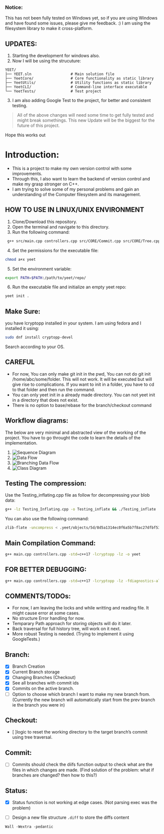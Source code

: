 ### Notice: 
This has not been fully tested on Windows yet, so if you are using Windows and have found some issues, please give me feedback. :)
I am using the filesystem library to make it cross-platform.

## UPDATES:
1. Starting the development for windows also.
2. Now I will be using the strucuture:
```
YEET/
├── YEET.sln                  # Main solution file
├── YeetCore/                 # Core functionality as static library
├── YeetUtils/                # Utility functions as static library
├── YeetCLI/                  # Command-line interface executable
└── YeetTests/                # Test project
```
3. I am also adding Google Test to the project, for better and consistent testing.


> All of the above changes will need some time to get fully tested and might break somethings. 
> This new Update will be the biggest for the future of this project.

Hope this works out

# Introduction:
- This is a project to make my own version control with some improvements.
- Through this, I also want to learn the backend of version control and make my grasp stronger on C++.
- I am trying to solve some of my personal problems and gain an understanding of the Computer filesystem and its management.

## HOW TO USE IN LINUX/UNIX ENVIRONMENT
1. Clone/Download this repository.
2. Open the terminal and navigate to this directory.
3. Run the following command:
```bash
 g++ src/main.cpp controllers.cpp src/CORE/Commit.cpp src/CORE/Tree.cpp -std=c++17 -lcryptopp -lz -o yeet
```
4. Set the permissions for the executable file:
```bash
chmod a+x yeet
```
5. Set the environment variable:
```bash
export PATH=$PATH:/path/to/yeet/repo/
```
6. Run the executable file and initialize an empty yeet repo:
```bash
yeet init .
```
## Make Sure:
you have lcryptopp installed in your system. I am using fedora and I installed it using:
```bash 
sudo dnf install cryptopp-devel
```
Search according to your OS.

## CAREFUL
- For now, You can only make git init in the pwd, You can not do git init /home/abc/some/folder. This will not work. It will be executed but will give rise to complications. If you want to init in a folder, you have to cd to that folder and then run the command. 
- You can only yeet init in a already made directory. You can not yeet init in a directory that does not exist.
- There is no option to base/rebase for the branch/checkout command

## Workflow diagrams:
The below are very minimal and abstracted view of the working of the project. You have to go throught the code to learn the details of the implementation.
1. ![Sequence Diagram](assets/Sequence_Diagram.png)
2. ![Data Flow](assets/Data_FLow.png)
3. ![Branching Data Flow](assets/Branching_FLow.png)
4. ![Class Diagram](assets/Class_Diagram.png)


## Testing The compression:
Use the Testing_inflating.cpp file as follow for decompressing your blob data: 
```bash
g++ -lz Testing_Inflating.cpp -o Testing_inflate && ./Testing_inflate
```

You can also use the following command:
```bash 
zlib-flate -uncompress < .yeet/objects/5d/8d5a1314ec0f6a5b7f8ac27dfbf53ed82bf3fe > test-abc
```

## Main Compilation Command:

```bash
g++ main.cpp controllers.cpp -std=c++17 -lcryptopp -lz -o yeet
```

## FOR BETTER DEBUGGING:
```bash
g++ main.cpp controllers.cpp -std=c++17 -lcryptopp -lz -fdiagnostics-all-candidates
```

## COMMENTS/TODOs:
- For now, I am leaving the locks and while writting and reading file. It might cause error at some cases.
- No structure Error handling for now.
- Temparary Path approach for storing objects will do it later.
- Back traversal for full history tree, will work on it next.
- More robust Testing is needed. (Trying to implement it using GoogleTests.)

## Branch:
- [x] Branch Creation
- [x] Current Branch storage
- [x] Changing Branches (Checkout)
- [x] See all branches with commit ids
- [x] Commits on the active branch.
- [ ] Option to choose which branch I want to make my new branch from. (Currently the new branch will automatically start from the prev branch ie the branch you were in)

## Checkout:
- [ ]logic to reset the working directory to the target branch’s commit using tree traversal.

## Commit:
- [ ] Commits should check the diifs function output to check what are the files in which changes are made. (Find solution of the problem: what if branches are changed? then how to this?)

## Status:
- [x] Status function is not working at edge cases. (Not parsing exec was the problem)
- [ ] Design a new file structure `.diff` to store the diffs content


`Wall -Wextra -pedantic`